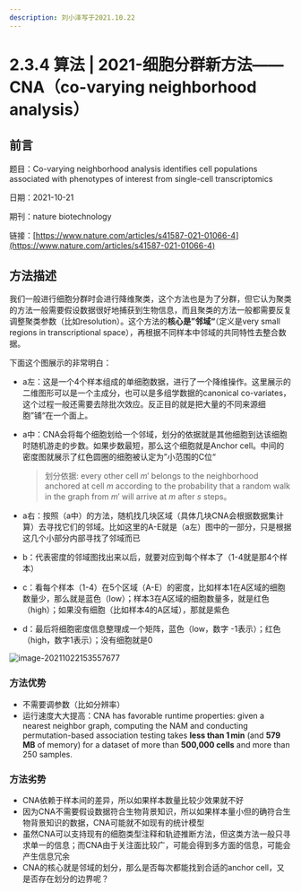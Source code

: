 ```yaml
---
description: 刘小泽写于2021.10.22
---
```


# 2.3.4 算法 | 2021-细胞分群新方法——CNA（co-varying neighborhood analysis）

## 前言

题目：Co-varying neighborhood analysis identifies cell populations associated with phenotypes of interest from single-cell transcriptomics

日期：2021-10-21

期刊：nature biotechnology

链接：[https://www.nature.com/articles/s41587-021-01066-4](https://www.nature.com/articles/s41587-021-01066-4)

## 方法描述

我们一般进行细胞分群时会进行降维聚类，这个方法也是为了分群，但它认为聚类的方法一般需要假设数据很好地捕获到生物信息，而且聚类的方法一般都需要反复调整聚类参数（比如resolution）。这个方法的**核心是”邻域“**（定义是very small regions in transcriptional space），再根据不同样本中邻域的共同特性去整合数据。

下面这个图展示的非常明白：

* a左：这是一个4个样本组成的单细胞数据，进行了一个降维操作。这里展示的二维图形可以是一个主成分，也可以是多组学数据的canonical co-variates，这个过程一般还需要去除批次效应。反正目的就是把大量的不同来源细胞”铺“在一个面上。
*   a中：CNA会将每个细胞划给一个邻域，划分的依据就是其他细胞到达该细胞时随机游走的步数。如果步数最短，那么这个细胞就是Anchor cell。中间的密度图就展示了红色圆圈的细胞被认定为”小范围的C位“

    > 划分依据: every other cell _m_′ belongs to the neighborhood anchored at cell _m_ according to the probability that a random walk in the graph from _m_′ will arrive at _m_ after _s_ steps。
* a右：按照（a中）的方法，随机找几块区域（具体几块CNA会根据数据集计算）去寻找它们的邻域。比如这里的A-E就是（a左）图中的一部分，只是根据这几个小部分内部寻找了邻域而已
* b：代表密度的邻域图找出来以后，就要对应到每个样本了（1-4就是那4个样本）
* c：看每个样本（1-4）在5个区域（A-E）的密度，比如样本1在A区域的细胞数量少，那么就是蓝色（low）；样本3在A区域的细胞数量多，就是红色（high）；如果没有细胞（比如样本4的A区域），那就是紫色
* d：最后将细胞密度信息整理成一个矩阵，蓝色（low，数字 -1表示）；红色（high，数字1表示）；没有细胞就是0

![image-20211022153557677](https://jieandze1314-1255603621.cos.ap-guangzhou.myqcloud.com/blog/2021-10-22-073557.png)

### 方法优势

* 不需要调参数（比如分辨率）
* 运行速度大大提高：CNA has favorable runtime properties: given a nearest neighbor graph, computing the NAM and conducting permutation-based association testing takes **less than 1 min** (and **579 MB** of memory) for a dataset of more than **500,000 cells** and more than 250 samples.

### 方法劣势

* CNA依赖于样本间的差异，所以如果样本数量比较少效果就不好
* 因为CNA不需要假设数据符合生物背景知识，所以如果样本量小但的确符合生物背景知识的数据，CNA可能就不如现有的统计模型
* 虽然CNA可以支持现有的细胞类型注释和轨迹推断方法，但这类方法一般只寻求单一的信息；而CNA由于关注面比较广，可能会得到多方面的信息，可能会产生信息冗余
* CNA的核心就是邻域的划分，那么是否每次都能找到合适的anchor cell，又是否存在划分的边界呢？
